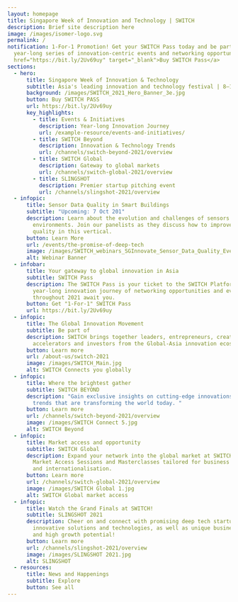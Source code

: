 ```yaml
---
layout: homepage
title: Singapore Week of Innovation and Technology | SWITCH
description: Brief site description here
image: /images/isomer-logo.svg
permalink: /
notification: 1-For-1 Promotion! Get your SWITCH Pass today and be part of a
  year-long series of innovation-centric events and networking opportunities! <a
  href="https://bit.ly/2Uv69uy" target="_blank">Buy SWITCH Pass</a>
sections:
  - hero:
      title: Singapore Week of Innovation & Technology
      subtitle: Asia's leading innovation and technology festival | 8–12 November 2021
      background: /images/SWITCH_2021_Hero_Banner_3e.jpg
      button: Buy SWITCH PASS
      url: https://bit.ly/2Uv69uy
      key_highlights:
        - title: Events & Initiatives
          description: Year-long Innovation Journey
          url: /example-resource/events-and-initiatives/
        - title: SWITCH Beyond
          description: Innovation & Technology Trends
          url: /channels/switch-beyond-2021/overview
        - title: SWITCH Global
          description: Gateway to global markets
          url: /channels/switch-global-2021/overview
        - title: SLINGSHOT
          description: Premier startup pitching event
          url: /channels/slingshot-2021/overview
  - infopic:
      title: Sensor Data Quality in Smart Buildings
      subtitle: "Upcoming: 7 Oct 201"
      description: Learn about the evolution and challenges of sensors in built
        environments. Join our panelists as they discuss how to improve data
        quality in this vertical.
      button: Learn More
      url: /events/the-promise-of-deep-tech
      image: /images/SWITCH_webinars_SGInnovate_Sensor_Data_Quality_Event_Banner.jpg
      alt: Webinar Banner
  - infobar:
      title: Your gateway to global innovation in Asia
      subtitle: SWITCH Pass
      description: The SWITCH Pass is your ticket to the SWITCH Platform where a
        year-long innovation journey of networking opportunities and events
        throughout 2021 await you.
      button: Get "1-For-1" SWITCH Pass
      url: https://bit.ly/2Uv69uy
  - infopic:
      title: The Global Innovation Movement
      subtitle: Be part of
      description: SWITCH brings together leaders, entrepreneurs, creators,
        accelerators and investors from the Global-Asia innovation ecosystem.
      button: Learn more
      url: /about-us/switch-2021
      image: /images/SWITCH_Main.jpg
      alt: SWITCH Connects you globally
  - infopic:
      title: Where the brightest gather
      subtitle: SWITCH BEYOND
      description: "Gain exclusive insights on cutting-edge innovations and growing
        trends that are transforming the world today. "
      button: Learn more
      url: /channels/switch-beyond-2021/overview
      image: /images/SWITCH Connect 5.jpg
      alt: SWITCH Beyond
  - infopic:
      title: Market access and opportunity
      subtitle: SWITCH Global
      description: Expand your network into the global market at SWITCH Global’s
        Market Access Sessions and Masterclasses tailored for business growth
        and internationalisation.
      button: Learn more
      url: /channels/switch-global-2021/overview
      image: /images/SWITCH Global 1.jpg
      alt: SWITCH Global market access
  - infopic:
      title: Watch the Grand Finals at SWITCH!
      subtitle: SLINGSHOT 2021
      description: Cheer on and connect with promising deep tech startups with
        innovative solutions and technologies, as well as unique business models
        and high growth potential!
      button: Learn more
      url: /channels/slingshot-2021/overview
      image: /images/SLINGSHOT 2021.jpg
      alt: SLINGSHOT
  - resources:
      title: News and Happenings
      subtitle: Explore
      button: See all
---
```

